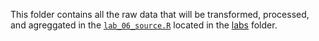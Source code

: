 
This folder contains all the raw data that will be transformed, processed, and agreggated in the [`lab_06_source.R`](labs/lab_06_source.R) located in the [labs](labs) folder. 
